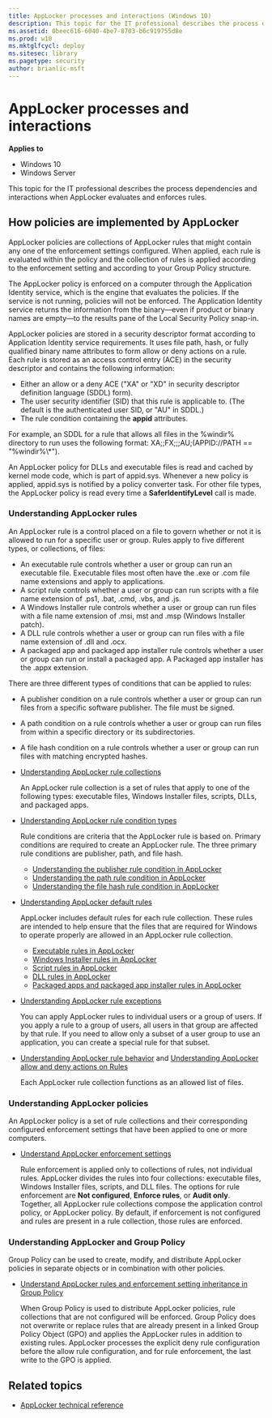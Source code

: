 ```yaml
---
title: AppLocker processes and interactions (Windows 10)
description: This topic for the IT professional describes the process dependencies and interactions when AppLocker evaluates and enforces rules.
ms.assetid: 0beec616-6040-4be7-8703-b6c919755d8e
ms.prod: w10
ms.mktglfcycl: deploy
ms.sitesec: library
ms.pagetype: security
author: brianlic-msft
---
```


# AppLocker processes and interactions

**Applies to**
 -   Windows 10 
 -   Windows Server

This topic for the IT professional describes the process dependencies and interactions when AppLocker evaluates and enforces rules.

## How policies are implemented by AppLocker

AppLocker policies are collections of AppLocker rules that might contain any one of the enforcement settings configured. When applied, each rule is evaluated within the policy and the collection of rules is applied according to the enforcement setting and according to your Group Policy structure.

The AppLocker policy is enforced on a computer through the Application Identity service, which is the engine that evaluates the policies. If the service is not running, policies will not be enforced. The Application Identity service returns the information from the binary—even if product or binary names are empty—to the results pane of the Local Security Policy snap-in.

AppLocker policies are stored in a security descriptor format according to Application Identity service requirements. It uses file path, hash, or fully qualified binary name attributes to form allow or deny actions on a rule. Each rule is stored as an access control entry (ACE) in the security descriptor and contains the following information:

-   Either an allow or a deny ACE ("XA" or "XD" in security descriptor definition language (SDDL) form).
-   The user security identifier (SID) that this rule is applicable to. (The default is the authenticated user SID, or "AU" in SDDL.)
-   The rule condition containing the **appid** attributes.

For example, an SDDL for a rule that allows all files in the %windir% directory to run uses the following format: XA;;FX;;;AU;(APPID://PATH == "%windir%\\\*").

An AppLocker policy for DLLs and executable files is read and cached by kernel mode code, which is part of appid.sys. Whenever a new policy is applied, appid.sys is notified by a policy converter task. For other file types, the AppLocker policy is read every time a **SaferIdentifyLevel** call is made.

### Understanding AppLocker rules

An AppLocker rule is a control placed on a file to govern whether or not it is allowed to run for a specific user or group. Rules apply to five different types, or collections, of files:

-   An executable rule controls whether a user or group can run an executable file. Executable files most often have the .exe or .com file name extensions and apply to applications.
-   A script rule controls whether a user or group can run scripts with a file name extension of .ps1, .bat, .cmd, .vbs, and .js.
-   A Windows Installer rule controls whether a user or group can run files with a file name extension of .msi, mst and .msp (Windows Installer patch).
-   A DLL rule controls whether a user or group can run files with a file name extension of .dll and .ocx.
-   A packaged app and packaged app installer rule controls whether a user or group can run or install a packaged app. A Packaged app installer has the .appx extension.

There are three different types of conditions that can be applied to rules:

-   A publisher condition on a rule controls whether a user or group can run files from a specific software publisher. The file must be signed.
-   A path condition on a rule controls whether a user or group can run files from within a specific directory or its subdirectories.
-   A file hash condition on a rule controls whether a user or group can run files with matching encrypted hashes.

-   [Understanding AppLocker rule collections](understanding-applocker-rule-collections.md)

    An AppLocker rule collection is a set of rules that apply to one of the following types: executable files, Windows Installer files, scripts, DLLs, and packaged apps.

-   [Understanding AppLocker rule condition types](understanding-applocker-rule-condition-types.md)

    Rule conditions are criteria that the AppLocker rule is based on. Primary conditions are required to create an AppLocker rule. The three primary rule conditions are publisher, path, and file hash.

    -   [Understanding the publisher rule condition in AppLocker](understanding-the-publisher-rule-condition-in-applocker.md)
    -   [Understanding the path rule condition in AppLocker](understanding-the-path-rule-condition-in-applocker.md)
    -   [Understanding the file hash rule condition in AppLocker](understanding-the-file-hash-rule-condition-in-applocker.md)
-   [Understanding AppLocker default rules](understanding-applocker-default-rules.md)

    AppLocker includes default rules for each rule collection. These rules are intended to help ensure that the files that are required for Windows to operate properly are allowed in an AppLocker rule collection.

    -   [Executable rules in AppLocker](executable-rules-in-applocker.md)
    -   [Windows Installer rules in AppLocker](windows-installer-rules-in-applocker.md)
    -   [Script rules in AppLocker](script-rules-in-applocker.md)
    -   [DLL rules in AppLocker](dll-rules-in-applocker.md)
    -   [Packaged apps and packaged app installer rules in AppLocker](packaged-apps-and-packaged-app-installer-rules-in-applocker.md)
-   [Understanding AppLocker rule exceptions](understanding-applocker-rule-exceptions.md)

    You can apply AppLocker rules to individual users or a group of users. If you apply a rule to a group of users, all users in that group are affected by that rule. If you need to allow only a subset of a user group to use an application, you can create a special rule for that subset.

-   [Understanding AppLocker rule behavior](understanding-applocker-rule-behavior.md) and [Understanding AppLocker allow and deny actions on Rules](understanding-applocker-allow-and-deny-actions-on-rules.md)

    Each AppLocker rule collection functions as an allowed list of files.

### Understanding AppLocker policies

An AppLocker policy is a set of rule collections and their corresponding configured enforcement settings that have been applied to one or more computers.

-   [Understand AppLocker enforcement settings](understand-applocker-enforcement-settings.md)

    Rule enforcement is applied only to collections of rules, not individual rules. AppLocker divides the rules into four collections: executable files, Windows Installer files, scripts, and DLL files. The options for rule enforcement are **Not configured**, **Enforce rules**, or **Audit only**. Together, all AppLocker rule collections compose the application control policy, or AppLocker policy. By default, if enforcement is not configured and rules are present in a rule collection, those rules are enforced.

### Understanding AppLocker and Group Policy

Group Policy can be used to create, modify, and distribute AppLocker policies in separate objects or in combination with other policies.

-   [Understand AppLocker rules and enforcement setting inheritance in Group Policy](understand-applocker-rules-and-enforcement-setting-inheritance-in-group-policy.md)

    When Group Policy is used to distribute AppLocker policies, rule collections that are not configured will be enforced. Group Policy does not overwrite or replace rules that are already present in a linked Group Policy Object (GPO) and applies the AppLocker rules in addition to existing rules. 
    AppLocker processes the explicit deny rule configuration before the allow rule configuration, and for rule enforcement, the last write to the GPO is applied.

## Related topics

- [AppLocker technical reference](applocker-technical-reference.md)
